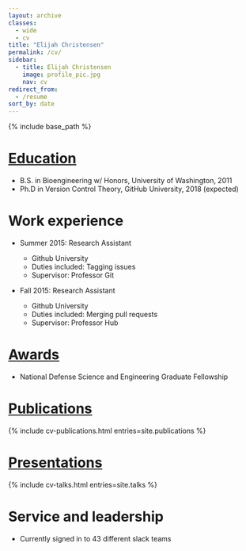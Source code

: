 ```yaml
---
layout: archive
classes:
  - wide
  - cv
title: "Elijah Christensen"
permalink: /cv/
sidebar:
  - title: Elijah Christensen
    image: profile_pic.jpg
    nav: cv
redirect_from:
  - /resume
sort_by: date
---
```


{% include base_path %}

[Education](#education)
======
* B.S. in Bioengineering w/ Honors, University of Washington, 2011
* Ph.D in Version Control Theory, GitHub University, 2018 (expected)

Work experience
======
* Summer 2015: Research Assistant
  * Github University
  * Duties included: Tagging issues
  * Supervisor: Professor Git

* Fall 2015: Research Assistant
  * Github University
  * Duties included: Merging pull requests
  * Supervisor: Professor Hub
  
# [Awards](#awards)

* National Defense Science and Engineering Graduate Fellowship

# [Publications](#publications)

{% include cv-publications.html entries=site.publications %}

# [Presentations](#presentations)

{% include cv-talks.html entries=site.talks %}
  
Service and leadership
======
* Currently signed in to 43 different slack teams

